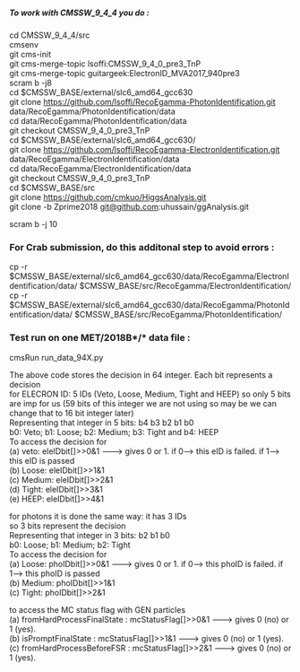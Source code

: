 ##### To work with CMSSW_9_4_4 you do :

cd CMSSW_9_4_4/src <br>
cmsenv <br>
git cms-init <br>
git cms-merge-topic lsoffi:CMSSW_9_4_0_pre3_TnP <br>
git cms-merge-topic guitargeek:ElectronID_MVA2017_940pre3 <br>
scram b -j8 <br>
cd $CMSSW_BASE/external/slc6_amd64_gcc630 <br>
git clone https://github.com/lsoffi/RecoEgamma-PhotonIdentification.git data/RecoEgamma/PhotonIdentification/data <br>
cd data/RecoEgamma/PhotonIdentification/data <br>
git checkout CMSSW_9_4_0_pre3_TnP <br>
cd $CMSSW_BASE/external/slc6_amd64_gcc630/ <br>
git clone https://github.com/lsoffi/RecoEgamma-ElectronIdentification.git data/RecoEgamma/ElectronIdentification/data <br>
cd data/RecoEgamma/ElectronIdentification/data <br>
git checkout CMSSW_9_4_0_pre3_TnP <br>
cd $CMSSW_BASE/src <br>
git clone https://github.com/cmkuo/HiggsAnalysis.git <br>
git clone -b Zprime2018 git@github.com:uhussain/ggAnalysis.git <br>

scram b -j 10 <br>

### For Crab submission, do this additonal step to avoid errors :

cp -r $CMSSW_BASE/external/slc6_amd64_gcc630/data/RecoEgamma/ElectronIdentification/data/ $CMSSW_BASE/src/RecoEgamma/ElectronIdentification/ <br>
cp -r $CMSSW_BASE/external/slc6_amd64_gcc630/data/RecoEgamma/PhotonIdentification/data/ $CMSSW_BASE/src/RecoEgamma/PhotonIdentification/ <br>

### Test run on one MET/2018B*/* data file :

cmsRun run_data_94X.py

The above code stores the decision in 64 integer. Each bit represents a decision<br>
for ELECRON ID: 5 IDs (Veto, Loose, Medium, Tight and HEEP) so only 5 bits are imp for us (59 bits of this integer  we are not using so may be we can change that to 16 bit integer later)<br>
Representing that integer in 5 bits: b4 b3 b2 b1 b0<br>
b0: Veto; b1: Loose; b2: Medium; b3: Tight and b4: HEEP<br>
To access the decision for <br>
(a) veto: eleIDbit[]>>0&1 ---> gives 0 or 1. if 0--> this eID is failed. if 1--> this eID is passed<br>
(b) Loose: eleIDbit[]>>1&1<br>
(c) Medium: eleIDbit[]>>2&1<br>
(d) Tight: eleIDbit[]>>3&1<br>
(e) HEEP: eleIDbit[]>>4&1<br>

for photons it is done the same way: it has 3 IDs<br>
so 3 bits represent the decision<br>
Representing that integer in 3 bits:  b2 b1 b0<br>
b0: Loose; b1: Medium; b2: Tight<br>
To access the decision for <br>
(a) Loose: phoIDbit[]>>0&1 ---> gives 0 or 1. if 0--> this phoID is failed. if 1--> this phoID is passed<br>
(b) Medium: phoIDbit[]>>1&1<br>
(c) Tight: phoIDbit[]>>2&1<br>

to access the MC status flag with GEN particles <br>
(a) fromHardProcessFinalState : mcStatusFlag[]>>0&1 ---> gives 0 (no) or 1 (yes). <br>
(b) isPromptFinalState        : mcStatusFlag[]>>1&1 ---> gives 0 (no) or 1 (yes). <br>
(c) fromHardProcessBeforeFSR  : mcStatusFlag[]>>2&1 ---> gives 0 (no) or 1 (yes). <br>

